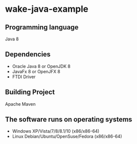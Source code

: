 # wake-java-example

## Programming language
Java 8

## Dependencies
- Oracle Java 8 or OpenJDK 8
- JavaFx 8 or OpenJFX 8
- FTDI Driver

## Building Project
Apache Maven

## The software runs on operating systems 
- Windows XP/Vista/7/8/8.1/10 (x86/x86-64)
- Linux Debian/Ubuntu/OpenSuse/Fedora (x86/x86-64)
